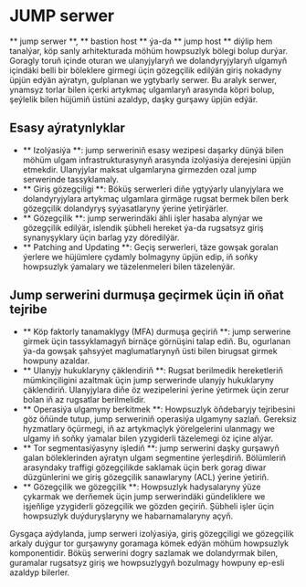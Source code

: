 # JUMP serwer

** jump serwer **, ** bastion host ** ýa-da ** jump host ** diýlip hem tanalýar, köp sanly arhitekturada möhüm howpsuzlyk bölegi bolup durýar. Goragly toruň içinde oturan we ulanyjylaryň we dolandyryjylaryň ulgamyň içindäki belli bir böleklere girmegi üçin gözegçilik edilýän giriş nokadyny üpjün edýän aýratyn, gulplanan we ygtybarly serwer. Bu aralyk serwer, ynamsyz torlar bilen içerki artykmaç ulgamlaryň arasynda köpri bolup, şeýlelik bilen hüjümiň üstüni azaldyp, daşky gurşawy üpjün edýär.

## Esasy aýratynlyklar

- ** Izolýasiýa **: jump serweriniň esasy wezipesi daşarky dünýä bilen möhüm ulgam infrastrukturasynyň arasynda izolýasiýa derejesini üpjün etmekdir. Ulanyjylar maksat ulgamlaryna girmezden ozal jump serwerinde tassyklamaly.
- ** Giriş gözegçiligi **: Böküş serwerleri diňe ygtyýarly ulanyjylara we dolandyryjylara artykmaç ulgamlara girmäge rugsat bermek bilen berk gözegçilik dolandyryş syýasatlaryny ýerine ýetirýärler.
- ** Gözegçilik **: jump serwerindäki ähli işler hasaba alynýar we gözegçilik edilýär, islendik şübheli hereket ýa-da rugsatsyz giriş synanyşyklary üçin barlag yzy döredilýär.
- ** Patching and Updating **: Geçiş serwerleri, täze gowşak goralan ýerlere we hüjümlere çydamly bolmagyny üpjün edip, iň soňky howpsuzlyk ýamalary we täzelenmeleri bilen täzelenýär.

## Jump serwerini durmuşa geçirmek üçin iň oňat tejribe

- ** Köp faktorly tanamaklygy (MFA) durmuşa geçiriň **: jump serwerine girmek üçin tassyklamagyň birnäçe görnüşini talap ediň. Bu, ogurlanan ýa-da gowşak şahsyýet maglumatlarynyň üsti bilen birugsat girmek howpuny azaldar.
- ** Ulanyjy hukuklaryny çäklendiriň **: Rugsat berilmedik hereketleriň mümkinçiligini azaltmak üçin jump serwerinde ulanyjy hukuklaryny çäklendiriň. Ulanyjylara diňe öz wezipelerini ýerine ýetirmek üçin zerur bolan iň az rugsatlar berilmelidir.
- ** Operasiýa ulgamyny berkitmek **: Howpsuzlyk öňdebaryjy tejribesini göz öňünde tutup, jump serweriniň operasiýa ulgamyny sazlaň. Gereksiz hyzmatlary öçürmegi, iň az artykmaçlyk ýörelgelerini ulanmagy we ulgamy iň soňky ýamalar bilen yzygiderli täzelemegi öz içine alýar.
- ** Tor segmentasiýasyny işlediň **: jump serwerini daşky gurşawyň galan böleklerinden aýratyn ulgam segmentine ýerleşdiriň. Bölümleriň arasyndaky traffigi gözegçilikde saklamak üçin berk gorag diwar düzgünlerini we giriş gözegçilik sanawlaryny (ACL) ýerine ýetiriň.
- ** Gözegçilik we gözegçilik **: Howpsuzlyk hadysalaryny ýüze çykarmak we derňemek üçin jump serwerindäki gündeliklere we işjeňlige yzygiderli gözegçilik we gözden geçiriň. Şübheli işler üçin howpsuzlyk duýduryşlaryny we habarnamalaryny açyň.

Gysgaça aýdylanda, jump serweri izolýasiýa, giriş gözegçiligi we gözegçilik arkaly duýgur tor gurşawyny goramaga kömek edýän möhüm howpsuzlyk komponentidir. Böküş serwerini dogry sazlamak we dolandyrmak bilen, guramalar rugsatsyz giriş we howpsuzlygyň bozulmagy howpuny ep-esli azaldyp bilerler.